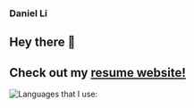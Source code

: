 ### Daniel Li

## Hey there 👋

## Check out my [resume website!](https://blog.debugdaniel.com)

![Languages that I use: ](https://github-readme-stats.vercel.app/api/top-langs/?username=shaunikm&layout=compact&theme=algolia)
